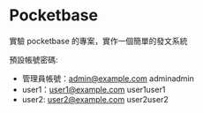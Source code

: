 # Pocketbase
實驗 pocketbase 的專案，實作一個簡單的發文系統

預設帳號密碼: 
* 管理員帳號：admin@example.com adminadmin
* user1：user1@example.com user1user1
* user2: user2@example.com user2user2

